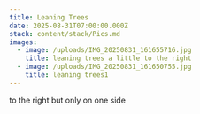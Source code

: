 ```yaml
---
title: Leaning Trees
date: 2025-08-31T07:00:00.000Z
stack: content/stack/Pics.md
images:
  - image: /uploads/IMG_20250831_161655716.jpg
    title: leaning trees a little to the right
  - image: /uploads/IMG_20250831_161650755.jpg
    title: leaning trees1
---
```


to the right but only on one side
